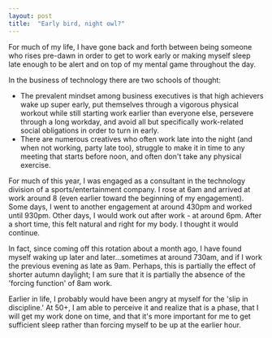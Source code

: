 ```yaml
---
layout: post
title:  "Early bird, night owl?"
---
```


For much of my life, I have gone back and forth between being someone who rises pre-dawn in order to get to work early or making myself sleep late enough to be alert and on top of my mental game throughout the day.

In the business of technology there are two schools of thought:
- The prevalent mindset among business executives is that high achievers wake up super early, put themselves through a vigorous physical workout while still starting work earlier than everyone else, persevere through a long workday, and avoid all but specifically work-related social obligations in order to turn in early.
- There are numerous creatives who often work late into the night (and when not working, party late too), struggle to make it in time to any meeting that starts before noon, and often don't take any physical exercise.

For much of this year, I was engaged as a consultant in the technology division of a sports/entertainment company.  I rose at 6am and arrived at work around 8 (even earlier toward the beginning of my engagement).  Some days, I went to another engagement at around 430pm and worked until 930pm. Other days, I would work out after work - at around 6pm.  After a short time, this felt natural and right for my body. I thought it would continue.

In fact, since coming off this rotation about a month ago, I have found myself waking up later and later...sometimes at around 730am, and if I work the previous evening as late as 9am.  Perhaps, this is partially the effect of shorter autumn daylight; I am sure that it is partially the absence of the 'forcing function' of 8am work.

Earlier in life, I probably would have been angry at myself for the 'slip in discipline.'  At 50+, I am able to perceive it and realize that is a phase, that I will get my work done on time, and that it's more important for me to get sufficient sleep rather than forcing myself to be up at the earlier hour.
